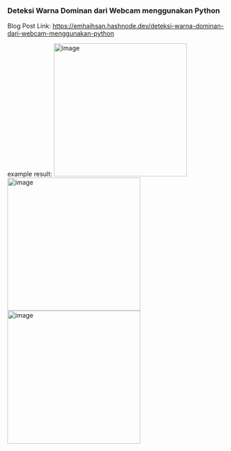 ### Deteksi Warna Dominan dari Webcam menggunakan Python

Blog Post Link:
https://emhaihsan.hashnode.dev/deteksi-warna-dominan-dari-webcam-menggunakan-python

example result:
<img src="https://github.com/mhihsan/blog-post-code/deteksi-rgb/img/red.png" alt="image" width="300" height="auto">
<img src="https://github.com/mhihsan/blog-post-code/deteksi-rgb/img/green.png" alt="image" width="300" height="auto">
<img src="https://github.com/mhihsan/blog-post-code/deteksi-rgb/img/blue.png" alt="image" width="300" height="auto">
